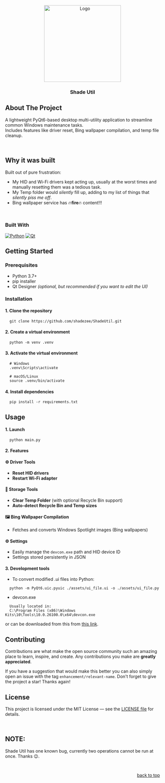 <a id="readme-top"></a>

<!-- PROJECT LOGO -->
<br />
<div align="center">
  <a href="https://github.com/shadezee/ShadeCopy">
    <img src="./assets/icons/app_icon.ico" alt="Logo" width="250" height="250">
  </a>

  <h3 align="center">Shade Util</h3>
</div>


<!-- ABOUT THE PROJECT -->
## About The Project
A lightweight PyQt6-based desktop multi-utility application to streamline common Windows maintenance tasks.  
Includes features like driver reset, Bing wallpaper compilation, and temp file cleanup.

<br>

## Why it was built
Built out of pure frustration:
- My HID and Wi-Fi drivers kept acting up, usually at the worst times and manually resetting them was a tedious task.
- My Temp folder would *silently* fill up, adding to my list of things that *silently piss me off*. 
- Bing wallpaper service has 🔥**fire**🔥 content!!!

<br>

### Built With
[![Python][Python.com]][Python-url] [![Qt][Qt.com]][Qt-url]

<!-- GETTING STARTED -->
## Getting Started
### Prerequisites

- Python 3.7+
- pip installer
- Qt Designer *(optional, but recommended if you want to edit the UI)*

### Installation
  #### 1. Clone the repository
  ```
    git clone https://github.com/shadezee/ShadeUtil.git
  ```

  #### 2. Create a virtual environment
  ```
    python -m venv .venv
  ```

  #### 3. Activate the virtual environment
  ```
    # Windows
    .venv\Scripts\activate

    # macOS/Linux
    source .venv/bin/activate
  ```

  #### 4. Install dependencies
  ```
    pip install -r requirements.txt
  ```

## Usage
  #### 1. Launch
  ```
    python main.py
  ```

  #### 2. Features
  #### ⚙️ Driver Tools
  - **Reset HID drivers**  
  - **Restart Wi-Fi adapter**  

  #### 🧹 Storage Tools
  - **Clear Temp Folder** (with optional Recycle Bin support)  
  - **Auto-detect Recycle Bin and Temp sizes**  

  #### 🖼️ Bing Wallpaper Compilation
  - Fetches and converts Windows Spotlight images (Bing wallpapers)  

  #### ⚙️ Settings
  - Easily manage the `devcon.exe` path and HID device ID  
  - Settings stored persistently in JSON

  #### 3. Development tools
  - To convert modified .ui files into Python:
  ```
    python -m PyQt6.uic.pyuic ./assets/ui_file.ui -o ./assets/ui_file.py
  ```

  - devcon.exe
  ```
    Usually located in:
    C:\Program Files (x86)\Windows Kits\10\Tools\10.0.26100.0\x64\devcon.exe
  ```
  or can be downloaded from this from [this link](https://learn.microsoft.com/en-us/windows-hardware/drivers/devtest/devcon).


<!-- CONTRIBUTING -->
## Contributing

Contributions are what make the open source community such an amazing place to learn, inspire, and create. Any contributions you make are **greatly appreciated**.

If you have a suggestion that would make this better you can also simply open an issue with the tag `enhancement/relevant-name`.
Don't forget to give the project a star! Thanks again!

<!-- LICENSE -->
## License
This project is licensed under the MIT License — see the [LICENSE file](LICENSE)  for details.

<br>


## NOTE:
Shade Util has one known bug, currently two operations cannot be run at once.
Thanks 😉.

<br>
<p align="right"><a href="#readme-top">back to top</a></p>

<!-- MARKDOWN LINKS & IMAGES -->
[Python.com]: https://img.shields.io/badge/Python-ffffff?style=for-the-badge&logo=python
[Python-url]: https://www.python.org
[Qt.com]: https://img.shields.io/badge/PyQt-ffffff?style=for-the-badge&logo=qt
[Qt-url]: https://riverbankcomputing.com/software/pyqt/intro
[devcon-link]: https://learn.microsoft.com/en-us/windows-hardware/drivers/devtest/devcon